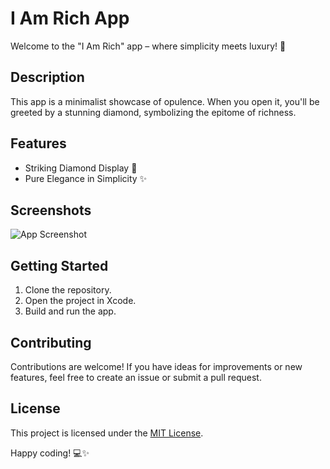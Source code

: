 # I Am Rich App

Welcome to the "I Am Rich" app – where simplicity meets luxury! 💎

## Description

This app is a minimalist showcase of opulence. When you open it, you'll be greeted by a stunning diamond, symbolizing the epitome of richness.

## Features

- Striking Diamond Display 💎
- Pure Elegance in Simplicity ✨

## Screenshots

![App Screenshot](screenshot.png)

## Getting Started

1. Clone the repository.
2. Open the project in Xcode.
3. Build and run the app.

## Contributing

Contributions are welcome! If you have ideas for improvements or new features, feel free to create an issue or submit a pull request.

## License

This project is licensed under the [MIT License](LICENSE.md).

Happy coding! 💻✨
